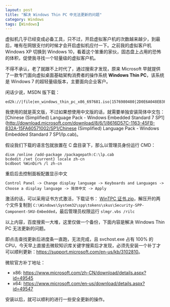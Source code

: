 ```yaml
---
layout: post
title: "解决 Windows Thin PC 中无法更新的问题"
category: Windows
tags: [Windows]
---
```


虚拟机几乎已经变成必备工具，只不过，开启虚拟客户机的次数越来越少，到最后，唯有在网银支付的时候才会开启虚拟机应付一下。之前我的虚拟客户机 Windows XP 切换到 Windows 10，看着这个笨重的家伙，固态盘上占用的恐怖的体积，促使我寻找一个轻量级的虚拟客户机。

不得不承认，老了就跟不上时代了，通过搜索才发现，原来 Microsoft 早就提供了一款专门面向虚拟桌面基础架构消费者的操作系统 **Windows Thin PC**，该系统是 Windows 7 的超轻量级版本，主要面向企业客户。

闲话少说，MSDN 版下载：

    ed2k://|file|en_windows_thin_pc_x86_697681.iso|1576980480|2D0E6A048EB3F314F556B4F0834A95E2|/

<!-- more -->

我使用的就是英文版，不过如果想使用中文版的话，就需要单独安装简体中文包： [Chinese (Simplified) Language Pack - Windows Embedded Standard 7 SP1](http://download.microsoft.com/download/8/6/1/8616D57C-1163-45FB-832A-15FA60571002/SP1/Chinese (Simplified) Language Pack - Windows Embedded Standard 7 SP1/lp.cab)。

假设我们下载的语言包就放置在 C 盘目录下，那么以管理员身份运行 CMD：

    dism /online /add-package /packagepath:C:\lp.cab
    bcdedit /set {current} locale zh-cn
    bcdboot %WinDir% /l zh-cn

重启后去控制面板配置显示中文

    Control Panel -> Change display language -> Keyboards and Languages -> Choose a display language -> 简体中文 -> Apply

激活的话，可以采用证书方式激活，下载证书： [WinTPC 证书.zip](http://pan.baidu.com/s/1hrSsdrI)，解压开的两个文件复制到 `C:\Windows\System32\spp\tokens\skus\Security-SPP-Component-SKU-Embedded`，最后管理员权限运行 `slmgr.vbs /rilc`

以上内容，百度搜索一大堆，这里仅做一个备份，下面内容是解决 Windows Thin PC 无法更新的问题。

即点击查找更新后进度条一直跑，无法完成，且 svchost.exe 占有 100% 的 CPU，今天早上直接去微软知识库关键字搜索后才发现，必须先安装一个补丁才可以顺利更新：<https://support.microsoft.com/en-us/kb/3102810>。

微软官方补丁地址：

- x86: <https://www.microsoft.com/zh-CN/download/details.aspx?id=49545>
- x64: <https://www.microsoft.com/en-us/download/details.aspx?id=49547>

安装以后，就可以顺利的进行一些安全更新的操作。
